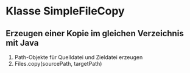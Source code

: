 # Klasse SimpleFileCopy

## Erzeugen einer Kopie im gleichen Verzeichnis mit Java

1. Path-Objekte für Quelldatei und Zieldatei erzeugen
2. Files.copy(sourcePath, targetPath)
